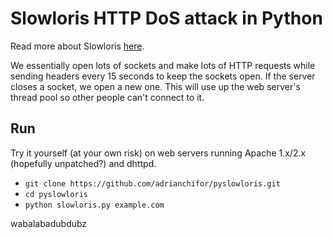 # Slowloris HTTP DoS attack in Python

Read more about Slowloris [here](https://en.wikipedia.org/wiki/Slowloris_(computer_security)).

We essentially open lots of sockets and make lots of HTTP requests while sending headers every 15 seconds to keep the sockets open. If the server closes a socket, we open a new one. This will use up the web server's thread pool so other people can't connect to it.

## Run

Try it yourself (at your own risk) on web servers running Apache 1.x/2.x (hopefully unpatched?) and dhttpd.

* `git clone https://github.com/adrianchifor/pyslowloris.git`
* `cd pyslowloris`
* `python slowloris.py example.com`

wabalabadubdubz

